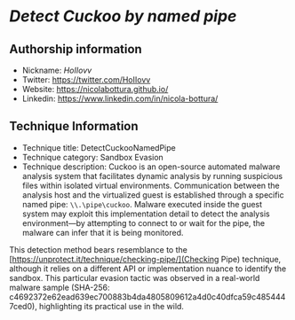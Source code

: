 # *Detect Cuckoo by named pipe*

## Authorship information
* Nickname: *HoIIovv*
* Twitter: https://twitter.com/HoIIovv
* Website: https://nicolabottura.github.io/
* Linkedin: https://www.linkedin.com/in/nicola-bottura/
  
## Technique Information
* Technique title: DetectCuckooNamedPipe
* Technique category: Sandbox Evasion
* Technique description: Cuckoo is an open-source automated malware analysis system that facilitates dynamic analysis by running suspicious files within isolated virtual environments. Communication between the analysis host and the virtualized guest is established through a specific named pipe: `\\.\pipe\cuckoo`. Malware executed inside the guest system may exploit this implementation detail to detect the analysis environment—by attempting to connect to or wait for the pipe, the malware can infer that it is being monitored.

This detection method bears resemblance to the [https://unprotect.it/technique/checking-pipe/](Checking Pipe) technique, although it relies on a different API or implementation nuance to identify the sandbox. This particular evasion tactic was observed in a real-world malware sample (SHA-256: c4692372e62ead639ec700883b4da4805809612a4d0c40dfca59c4854447ced0), highlighting its practical use in the wild.
